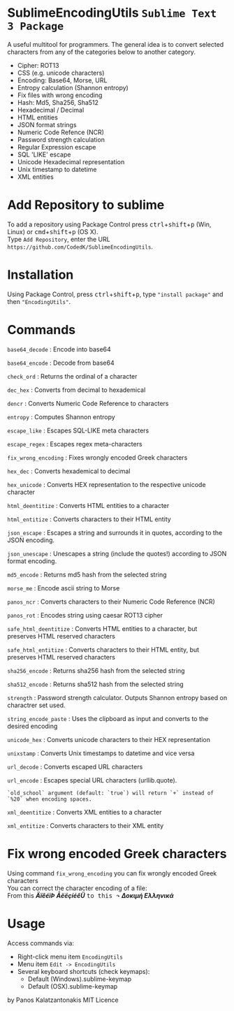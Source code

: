 # SublimeEncodingUtils `Sublime Text 3 Package`
A useful multitool for programmers.
The general idea is to convert selected characters from
any of the categories below to another category.

- Cipher: ROT13
- CSS (e.g. unicode characters)
- Encoding: Base64, Morse, URL
- Entropy calculation (Shannon entropy)
- Fix files with wrong encoding
- Hash: Md5, Sha256, Sha512
- Hexadecimal / Decimal
- HTML entities
- JSON format strings
- Numeric Code Refence (NCR)
- Password strength calculation
- Regular Expression escape
- SQL 'LIKE' escape
- Unicode Hexadecimal representation
- Unix timestamp to datetime
- XML entities

# Add Repository to sublime
To add a repository using Package Control press <kbd>ctrl</kbd>+<kbd>shift</kbd>+<kbd>p</kbd> (Win, Linux) or <kbd>cmd</kbd>+<kbd>shift</kbd>+<kbd>p</kbd> (OS X).<br>
Type `Add Repository`, enter the URL  `https://github.com/CodedK/SublimeEncodingUtils`.

# Installation
Using Package Control, press <kbd>ctrl</kbd>+<kbd>shift</kbd>+<kbd>p</kbd>, type `"install package"` and then `"EncodingUtils"`.

# Commands
`base64_decode` : Encode into base64

`base64_encode` : Decode from base64

`check_ord` : Returns the ordinal of a character

`dec_hex` : Converts from decimal to hexademical

`dencr` : Converts Numeric Code Reference to characters

`entropy` : Computes Shannon entropy

`escape_like` : Escapes SQL-LIKE meta characters

`escape_regex` : Escapes regex meta-characters

`fix_wrong_encoding` : Fixes wrongly encoded Greek characters

`hex_dec` : Converts hexademical to decimal

`hex_unicode` : Converts HEX representation to the respective unicode character

`html_deentitize` : Converts HTML entities to a character

`html_entitize` : Converts characters to their HTML entity

`json_escape` : Escapes a string and surrounds it in quotes, according to the JSON encoding.

`json_unescape` : Unescapes a string (include the quotes!) according to JSON format encoding.

`md5_encode` : Returns md5 hash from the selected string

`morse_me` : Encode ascii string to Morse

`panos_ncr` : Converts characters to their Numeric Code Reference (NCR)

`panos_rot` : Encodes string using caesar ROT13 cipher

`safe_html_deentitize` : Converts HTML entities to a character, but preserves HTML reserved characters

`safe_html_entitize` : Converts characters to their HTML entity, but preserves HTML reserved characters

`sha256_encode` : Returns sha256 hash from the selected string

`sha512_encode` : Returns sha512 hash from the selected string

`strength` : Password strength calculator. Outputs Shannon entropy based on charactrer set used.

`string_encode_paste` : Uses the clipboard as input and converts to the desired encoding

`unicode_hex` : Converts unicode characters to their HEX representation

`unixstamp` : Converts Unix timestamps to datetime and vice versa

`url_decode` : Converts escaped URL characters

`url_encode` : Escapes special URL characters (urllib.quote).

	`old_school` argument (default: `true`) will return `+` instead of `%20` when encoding spaces.

`xml_deentitize` : Converts XML entities to a character

`xml_entitize` : Converts characters to their XML entity



# Fix wrong encoded Greek characters
Using command `fix_wrong_encoding` you can fix wrongly encoded Greek characters<br>
You can correct the character encoding of a file: <br>
From this ***ÄïêéìÞ ÅëëçíéêÜ*** <kbd> to this ↷</kbd> ***Δοκιμή Ελληνικά***

# Usage
Access commands via:

- Right-click menu item `EncodingUtils`
- Menu item `Edit -> EncodingUtils`
- Several keyboard shortcuts (check keymaps):
	- Default (Windows).sublime-keymap
	- Default (OSX).sublime-keymap


 by Panos Kalatzantonakis
 MIT Licence
